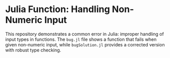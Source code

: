 # Julia Function: Handling Non-Numeric Input

This repository demonstrates a common error in Julia: improper handling of input types in functions. The `bug.jl` file shows a function that fails when given non-numeric input, while `bugSolution.jl` provides a corrected version with robust type checking.